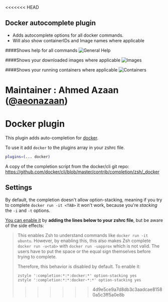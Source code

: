 <<<<<<< HEAD
## Docker autocomplete plugin

- Adds autocomplete options for all docker commands.
- Will also show containerIDs and Image names where applicable

####Shows help for all commands
![General Help](http://i.imgur.com/tUBO9jh.png "Help for all commands")


####Shows your downloaded images where applicable
![Images](http://i.imgur.com/R8ZsWO1.png "Images")


####Shows your running containers where applicable
![Containers](http://i.imgur.com/WQtbheg.png "Containers")



Maintainer : Ahmed Azaan ([@aeonazaan](https://twitter.com/aeonazaan))
=======
# Docker plugin

This plugin adds auto-completion for [docker](https://www.docker.com/).

To use it add `docker` to the plugins array in your zshrc file.

```zsh
plugins=(... docker)
```

A copy of the completion script from the docker/cli git repo:
https://github.com/docker/cli/blob/master/contrib/completion/zsh/_docker

## Settings

By default, the completion doesn't allow option-stacking, meaning if you try to
complete `docker run -it <TAB>` it won't work, because you're _stacking_ the
`-i` and `-t` options.

[You can enable it](https://github.com/docker/cli/commit/b10fb43048) by **adding
the lines below to your zshrc file**, but be aware of the side effects:

> This enables Zsh to understand commands like `docker run -it
> ubuntu`. However, by enabling this, this also makes Zsh complete
> `docker run -u<tab>` with `docker run -uapprox` which is not valid. The
> users have to put the space or the equal sign themselves before trying
> to complete.
>
> Therefore, this behavior is disabled by default. To enable it:
>
> ```
> zstyle ':completion:*:*:docker:*' option-stacking yes
> zstyle ':completion:*:*:docker-*:*' option-stacking yes
> ```
>>>>>>> 4d9e5ce9a7d8db3c3aadcae81580a5c3ff5a0e8b
